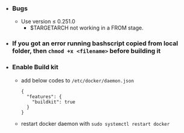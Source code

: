 - ### Bugs
  - Use version $\leq$ 0.251.0
    - $TARGETARCH not working in a FROM stage.

- ### If you got an error running bashscript copied from local folder, then `chmod +x <filename>` before building it
- ### Enable Build kit
  - add below codes to `/etc/docker/daemon.json `

        {
          "features": {
            "buildkit": true
          }
        }
  - restart docker daemon with `sudo systemctl restart docker` 